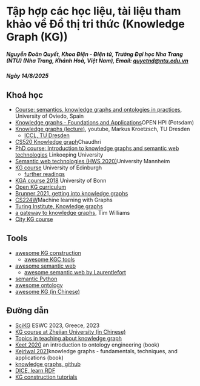 # Tập hợp các học liệu, tài liệu tham khảo về Đồ thị tri thức (Knowledge Graph (KG))
##### Nguyễn Đoàn Quyết, Khoa Điện - Điện tử, Trường Đại học Nha Trang (NTU) (Nha Trang, Khánh Hoà, Việt Nam), Email: quyetnd@ntu.edu.vn
##### Ngày 14/8/2025

## Khoá học
- [Course: semantics, knowledge graphs and ontologies in practices](https://cursoslabra.github.io/semWebKGs/), University of Oviedo, Spain
- [Knowledge graphs - Foundations and Applications](https://open.hpi.de/courses/knowledgegraphs2023)OPEN HPI (Potsdam)
- [Knowledge graphs (lecture)](https://www.youtube.com/watch?v=NZN2jVyRKVc&list=PLar5iR7mhb4dJHDSjmeo6W7HomHBSZf9t&ab_channel=Knowledge-BasedSystems%2CTUDresden), youtube, Markus Kroetzsch, TU Dresden
	- [ICCL, TU Dresden](https://iccl.inf.tu-dresden.de/web/Knowledge_Graphs)
- [CS520 Knowledge graph](https://web.stanford.edu/class/cs520/)Chaudhri
- [PhD course: Introduction to knowledge graphs and semantic web technologies](https://www.ida.liu.se/research/semanticweb/events/SemWebCourse2023/index.shtml) Linkoeping University
- [Semantic web technologies (HWS 2020)](https://www.uni-mannheim.de/dws/teaching/course-details/courses-for-master-candidates/course-archive/hws-2020/ie-650-semantic-web-technologies/#c256062)University Mannheim
- [KG course](https://opencourse.inf.ed.ac.uk/kg) University of Edinburgh
	- [further readings](https://opencourse.inf.ed.ac.uk/kg/resource-list)
- [KGA course 2018](https://sewiki.iai.uni-bonn.de/teaching/lectures/kga/2018/slides) University of Bonn
- [Open KG curriculum](https://github.com/chrisdavisj/open-kg-curriculum/tree/master?tab=readme-ov-file)
- [Brunner 2021, getting into knowledge graphs](https://katharinabrunner.de/2021/12/getting-into-knowledge-graphs-list-of-resources-continuously-updated/)
- [CS224W](https://snap.stanford.edu/class/cs224w-2023/)Machine learning with Graphs
- [Turing Institute, Knowledge graphs](https://github.com/turing-knowledge-graphs/teaching/tree/main/city)
- [a gateway to knowledge graphs](https://ldtim-kgwithr.netlify.app/), Tim Williams
- [City KG course](https://github.com/city-knowledge-graphs)
## Tools
- [awesome KG construction](https://github.com/songjiang0909/awesome-knowledge-graph-construction)
	- [awesome KGC tools](https://github.com/kg-construct/awesome-kgc-tools)
- [awesome semantic web](https://github.com/semantalytics/awesome-semantic-web)
	- [awesome semantic web by Laurentlefort](https://github.com/laurentlefort/awesome-semantic-web)
- [semantic Python](https://github.com/pysemtec/semantic-python-overview?tab=readme-ov-file)
- [awesome ontology](https://github.com/ozekik/awesome-ontology)
- [awesome KG (in Chinese)](https://github.com/husthuke/awesome-knowledge-graph)
## Đường dẫn
- [SciKG](https://tetherless-world.github.io/scikg-eswc-2023/#program) ESWC 2023, Greece, 2023
- [KG course at Zhejian University (in Chinese)](https://github.com/amorsun/kg-course)
- [Topics in teaching about knowledge graph](https://drive.google.com/drive/folders/137yxzaLOpZtPFHWYmIHPnfR2Kgs4eiX3)
- [Keet 2020](https://people.cs.uct.ac.za/~mkeet/OEbook/) an introduction to ontology engineering (book)
- [Kejriwal 2021](https://mitpress.mit.edu/9780262045094/knowledge-graphs/)knowledge graphs - fundamentals, techniques, and applications (book)
- [knowledge graphs, github](https://github.com/shaoxiongji/knowledge-graphs)
- [DICE, learn RDF](https://dice-research.org/news/2022-07-26_Learn-RDF/)
- [KG construction tutorials](https://github.com/kg-construct/tutorials/tree/main)